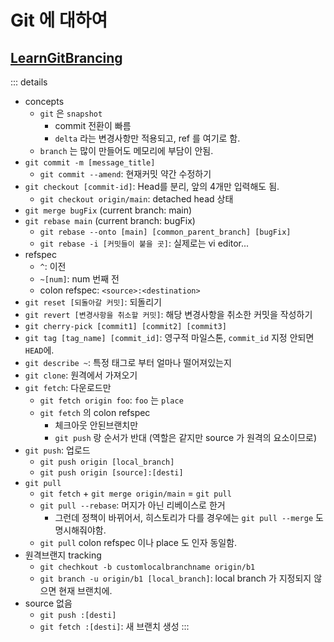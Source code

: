 # Git 에 대하여

## [LearnGitBrancing](https://learngitbranching.js.org/)

::: details

- concepts
  - `git` 은 `snapshot`
    - commit 전환이 빠름
    - `delta` 라는 변경사항만 적용되고, ref 를 여기로 함.
  - `branch` 는 많이 만들어도 메모리에 부담이 안됨.
- `git commit -m [message_title]`
  - `git commit --amend`: 현재커밋 약간 수정하기
- `git checkout [commit-id]`: Head를 분리, 앞의 4개만 입력해도 됨.
  - `git checkout origin/main`: detached head 상태
- `git merge bugFix` (current branch: main)
- `git rebase main` (current branch: bugFix)
  - `git rebase --onto [main] [common_parent_branch] [bugFix]`
  - `git rebase -i [커밋들이 붙을 곳]`: 실제로는 vi editor...
- refspec
  - `^`: 이전
  - `~[num]`: num 번째 전
  - colon refspec: `<source>:<destination>`
- `git reset [되돌아갈 커밋]`: 되돌리기
- `git revert [변경사항을 취소할 커밋]`: 해당 변경사항을 취소한 커밋을 작성하기
- `git cherry-pick [commit1] [commit2] [commit3]`
- `git tag [tag_name] [commit_id]`: 영구적 마일스톤, `commit_id` 지정 안되면 `HEAD`에.
- `git describe ~`: 특정 태그로 부터 얼마나 떨어져있는지
- `git clone`: 원격에서 가져오기
- `git fetch`: 다운로드만
  - `git fetch origin foo`: `foo` 는 `place`
  - `git fetch` 의 colon refspec
    - 체크아웃 안된브랜치만
    - `git push` 랑 순서가 반대 (역할은 같지만 source 가 원격의 요소이므로)
- `git push`: 업로드
  - `git push origin [local_branch]`
  - `git push origin [source]:[desti]`
- `git pull`
  - `git fetch` + `git merge origin/main` = `git pull`
  - `git pull --rebase`: 머지가 아닌 리베이스로 한거
    - 그런데 정책이 바뀌어서, 히스토리가 다를 경우에는 `git pull --merge` 도 명시해줘야함.
  - `git pull` colon refspec 이나 place 도 인자 동일함.
- 원격브랜지 tracking
  - `git chechkout -b customlocalbranchname origin/b1`
  - `git branch -u origin/b1 [local_branch]`: local branch 가 지정되지 않으면 현재 브랜치에.
- source 없음
  - `git push :[desti]`
  - `git fetch :[desti]`: 새 브랜치 생성
:::
